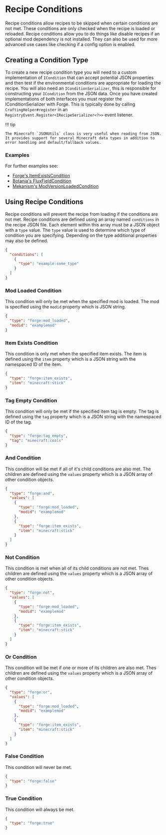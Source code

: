 Recipe Conditions
=================
Recipe conditions allow recipes to be skipped when certain conditions are not met. These conditions are only checked when the recipe is loaded or reloaded. Recipe conditions allow you to do things like disable recipes if an optional mod dependency is not installed. They can also be used for more advanced use cases like checking if a config option is enabled.

Creating a Condition Type
-------------------------
To create a new recipe condition type you will need to a custom implementation of `ICondition` that can accept potential JSON properties and then test if the environmental conditions are appropriate for loading the recipe. You will also need an `IConditionSerializer`, this is responsible for constructing your `ICondition` from the JSON data. Once you have created implementations of both interfaces you must register the IConditionSerializer with Forge. This is typically done by calling `CraftingHelper#register` in an `RegistryEvent.Register<IRecipeSerializer<?>>` event listener. 

!!! tip

    The Minecraft `JSONUtils` class is very useful when reading from JSON. It provides support for several Minecraft data types in addition to error handling and default/fallback values.
    
### Examples
For further examples see:
- [Forge's ItemExistsCondition](https://github.com/MinecraftForge/MinecraftForge/blob/1.16.x/src/main/java/net/minecraftforge/common/crafting/conditions/ItemExistsCondition.java)
- [Botania's FluxFieldCondition](https://github.com/Vazkii/Botania/blob/master/src/main/java/vazkii/botania/common/crafting/FluxfieldCondition.java)
- [Mekanism's ModVersionLoadedCondition](https://github.com/mekanism/Mekanism/blob/96cb0ef196f116f935d1cb22a38dbd6cafa95e09/src/main/java/mekanism/common/recipe/condition/ModVersionLoadedCondition.java)

Using Recipe Conditions
-----------------------
Recipe conditions will prevent the recipe from loading if the conditions are not met. Recipe conditions are defined using an array named `conditions` in the recipe JSON file. Each element within this array must be a JSON object with a `type` value. The `type` value is used to determine which type of condition you are specifying. Depending on the type additional properties may also be defined.

```json
{
  "conditions": [
    {
      "type": "example:some_type"
    }
  ]
}
```

### Mod Loaded Condition
This condition will only be met when the specified mod is loaded. The mod is specified using the `modid` property which is JSON string.

```json
{
  "type": "forge:mod_loaded",
  "modid": "examplemod"
}
```

### Item Exists Condition
This condition is only met when the specified item exists. The item is defined using the `item` property which is a JSON string with the namespaced ID of the item.

```json
{
  "type": "forge:item_exists",
  "item": "minecraft:stick"
}
```

### Tag Empty Condition
This condition will only be met if the specified item tag is empty. The tag is defined using the `tag` property which is a JSON string with the namespaced ID of the tag.

```json
{
  "type": "forge:tag_empty",
  "tag": "minecraft:coals"
}
```

### And Condition
This condition will be met if all of it's child conditions are also met. The children are defined using the `values` property which is a JSON array of other condition objects.

```json
{
  "type": "forge:and",
  "values": [
    {
      "type": "forge:mod_loaded",
      "modid": "examplemod"
    },
    {
      "type": "forge:item_exists",
      "item": "minecraft:stick"
    }
  ]
}
```

### Not Condition
This condition is met when all of its child conditions are not met. Thes children are defined using the `values` property which is a JSON array of other condition objects.

```json
{
  "type": "forge:not",
  "values": [
    {
      "type": "forge:mod_loaded",
      "modid": "examplemod"
    },
    {
      "type": "forge:item_exists",
      "item": "minecraft:stick"
    }
  ]
}
```

### Or Condition
This condition will be met if one or more of its children are also met. Thes children are defined using the `values` property which is a JSON array of other condition objects.

```json
{
  "type": "forge:or",
  "values": [
    {
      "type": "forge:mod_loaded",
      "modid": "examplemod"
    },
    {
      "type": "forge:item_exists",
      "item": "minecraft:stick"
    }
  ]
}
```

### False Condition
This condition will never be met.

```json
{
  "type": "forge:false"
}
```

### True Condition
This condition will always be met.

```json
{
  "type": "forge:true"
}
```